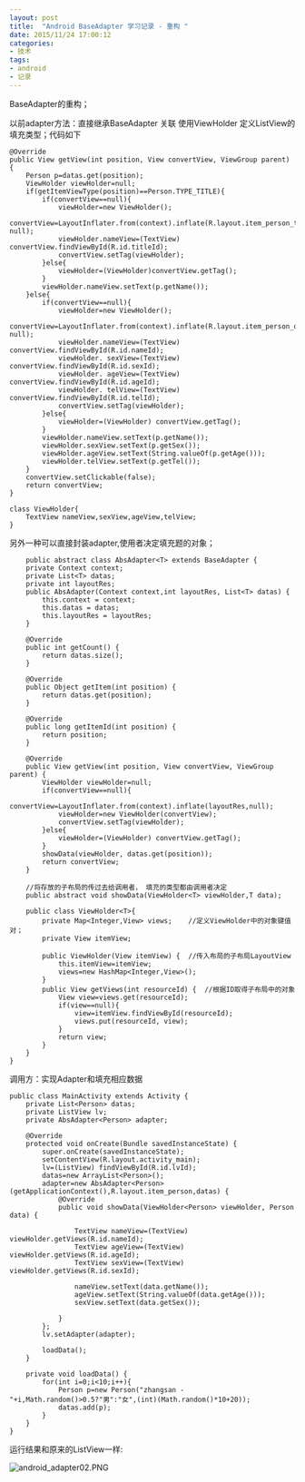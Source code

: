 ```yaml
---
layout: post
title:  "Android BaseAdapter 学习记录 - 重构 "
date: 2015/11/24 17:00:12 
categories:
- 技术
tags:
- android
- 记录
---
```


BaseAdapter的重构；

以前adapter方法：直接继承BaseAdapter 关联 使用ViewHolder 定义ListView的填充类型；代码如下

	@Override
	public View getView(int position, View convertView, ViewGroup parent) {
		Person p=datas.get(position);
		ViewHolder viewHolder=null;
		if(getItemViewType(position)==Person.TYPE_TITLE){
			if(convertView==null){
				viewHolder=new ViewHolder();
				convertView=LayoutInflater.from(context).inflate(R.layout.item_person_title, null);
				viewHolder.nameView=(TextView) convertView.findViewById(R.id.titleId);
				convertView.setTag(viewHolder);
			}else{
				viewHolder=(ViewHolder)convertView.getTag();
			}
			viewHolder.nameView.setText(p.getName());
		}else{
			if(convertView==null){
				viewHolder=new ViewHolder();
				convertView=LayoutInflater.from(context).inflate(R.layout.item_person_data, null);
				viewHolder.nameView=(TextView) convertView.findViewById(R.id.nameId);
				viewHolder. sexView=(TextView) convertView.findViewById(R.id.sexId);
				viewHolder. ageView=(TextView) convertView.findViewById(R.id.ageId);
				viewHolder. telView=(TextView) convertView.findViewById(R.id.telId);
				convertView.setTag(viewHolder);
			}else{
				viewHolder=(ViewHolder) convertView.getTag();
			}
			viewHolder.nameView.setText(p.getName());
			viewHolder.sexView.setText(p.getSex());
			viewHolder.ageView.setText(String.valueOf(p.getAge()));
			viewHolder.telView.setText(p.getTel());
		}
		convertView.setClickable(false);
		return convertView;
	}
	
	class ViewHolder{
		TextView nameView,sexView,ageView,telView;
	}


另外一种可以直接封装adapter,使用者决定填充题的对象；

		public abstract class AbsAdapter<T> extends BaseAdapter {
		private Context context;
		private List<T> datas;
		private int layoutRes;
		public AbsAdapter(Context context,int layoutRes, List<T> datas) {
			this.context = context;
			this.datas = datas;
			this.layoutRes = layoutRes;
		}
	
		@Override
		public int getCount() {
			return datas.size();
		}
	
		@Override
		public Object getItem(int position) {
			return datas.get(position);
		}
	
		@Override
		public long getItemId(int position) {
			return position;
		}
	
		@Override
		public View getView(int position, View convertView, ViewGroup parent) {
			ViewHolder viewHolder=null;
			if(convertView==null){
				convertView=LayoutInflater.from(context).inflate(layoutRes,null);
				viewHolder=new ViewHolder(convertView);
				convertView.setTag(viewHolder);
			}else{
				viewHolder=(ViewHolder) convertView.getTag();
			}
			showData(viewHolder, datas.get(position));
			return convertView;
		}
	
		//将存放的子布局的传过去给调用者， 填充的类型都由调用者决定
		public abstract void showData(ViewHolder<T> viewHolder,T data); 
		
		public class ViewHolder<T>{
			private Map<Integer,View> views;	//定义ViewHolder中的对象键值对；
			private View itemView;
	
			public ViewHolder(View itemView) {	//传入布局的子布局LayoutView
				this.itemView=itemView;
				views=new HashMap<Integer,View>();
			}
			public View getViews(int resourceId) {	//根据ID取得子布局中的对象
				View view=views.get(resourceId);
				if(view==null){
					view=itemView.findViewById(resourceId);
					views.put(resourceId, view);
				}
				return view;
			}
		}
	}


调用方：实现Adapter和填充相应数据

	public class MainActivity extends Activity {
		private List<Person> datas;
		private ListView lv;
		private AbsAdapter<Person> adapter;
		
		@Override
		protected void onCreate(Bundle savedInstanceState) {
			super.onCreate(savedInstanceState);
			setContentView(R.layout.activity_main);
			lv=(ListView) findViewById(R.id.lvId);
			datas=new ArrayList<Person>();
			adapter=new AbsAdapter<Person>(getApplicationContext(),R.layout.item_person,datas) {
				@Override
				public void showData(ViewHolder<Person> viewHolder, Person data) {
					
					TextView nameView=(TextView) viewHolder.getViews(R.id.nameId);
					TextView ageView=(TextView) viewHolder.getViews(R.id.ageId);
					TextView sexView=(TextView) viewHolder.getViews(R.id.sexId);
					
					nameView.setText(data.getName());
					ageView.setText(String.valueOf(data.getAge()));
					sexView.setText(data.getSex());
					
				}
			};
			lv.setAdapter(adapter);
			
			loadData();
		}
	
		private void loadData() {
			for(int i=0;i<10;i++){
				Person p=new Person("zhangsan - "+i,Math.random()>0.5?"男":"女",(int)(Math.random()*10+20));
				datas.add(p);
			}
		}
	}

运行结果和原来的ListView一样:

![android_adapter02.PNG]({{site.baseurl}}/public/img/android_adapter02.png)